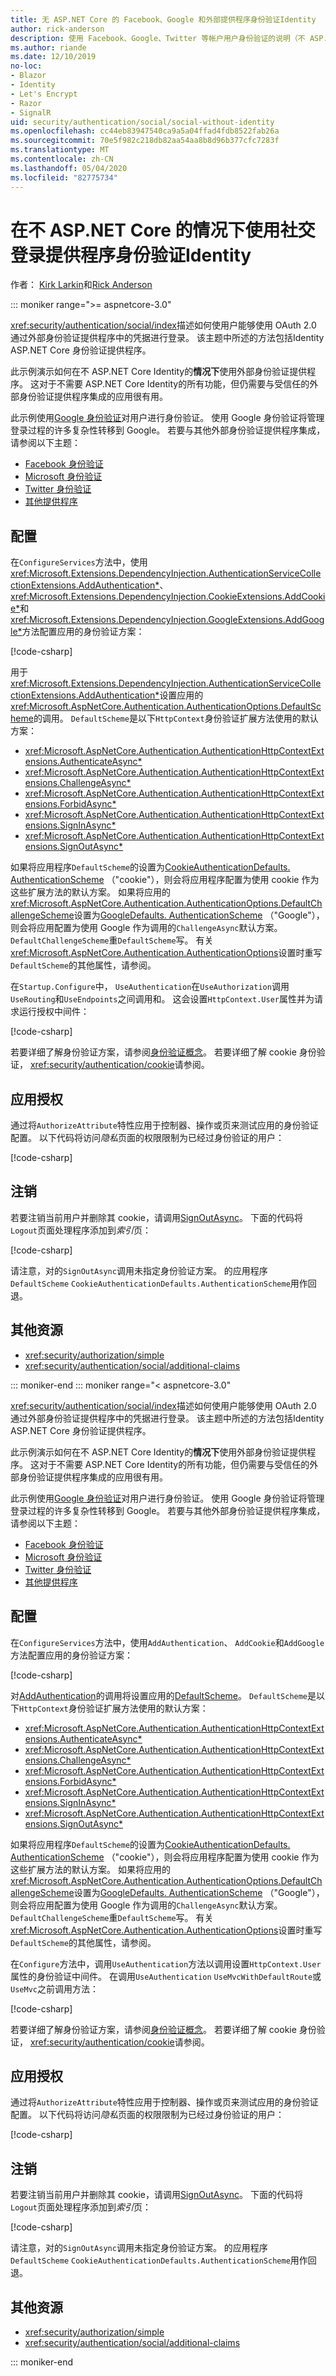 ```yaml
---
title: 无 ASP.NET Core 的 Facebook、Google 和外部提供程序身份验证Identity
author: rick-anderson
description: 使用 Facebook、Google、Twitter 等帐户用户身份验证的说明（不 ASP.NET Core Identity）。
ms.author: riande
ms.date: 12/10/2019
no-loc:
- Blazor
- Identity
- Let's Encrypt
- Razor
- SignalR
uid: security/authentication/social/social-without-identity
ms.openlocfilehash: cc44eb83947540ca9a5a04ffad4fdb8522fab26a
ms.sourcegitcommit: 70e5f982c218db82aa54aa8b8d96b377cfc7283f
ms.translationtype: MT
ms.contentlocale: zh-CN
ms.lasthandoff: 05/04/2020
ms.locfileid: "82775734"
---
```

# <a name="use-social-sign-in-provider-authentication-without-aspnet-core-identity"></a>在不 ASP.NET Core 的情况下使用社交登录提供程序身份验证Identity

作者： [Kirk Larkin](https://twitter.com/serpent5)和[Rick Anderson](https://twitter.com/RickAndMSFT)

::: moniker range=">= aspnetcore-3.0"

<xref:security/authentication/social/index>描述如何使用户能够使用 OAuth 2.0 通过外部身份验证提供程序中的凭据进行登录。 该主题中所述的方法包括Identity ASP.NET Core 身份验证提供程序。

此示例演示如何在不 ASP.NET Core Identity的**情况下**使用外部身份验证提供程序。 这对于不需要 ASP.NET Core Identity的所有功能，但仍需要与受信任的外部身份验证提供程序集成的应用很有用。

此示例使用[Google 身份验证](xref:security/authentication/google-logins)对用户进行身份验证。 使用 Google 身份验证将管理登录过程的许多复杂性转移到 Google。 若要与其他外部身份验证提供程序集成，请参阅以下主题：

* [Facebook 身份验证](xref:security/authentication/facebook-logins)
* [Microsoft 身份验证](xref:security/authentication/microsoft-logins)
* [Twitter 身份验证](xref:security/authentication/twitter-logins)
* [其他提供程序](xref:security/authentication/otherlogins)

## <a name="configuration"></a>配置

在`ConfigureServices`方法中，使用<xref:Microsoft.Extensions.DependencyInjection.AuthenticationServiceCollectionExtensions.AddAuthentication*>、 <xref:Microsoft.Extensions.DependencyInjection.CookieExtensions.AddCookie*>和<xref:Microsoft.Extensions.DependencyInjection.GoogleExtensions.AddGoogle*>方法配置应用的身份验证方案：

[!code-csharp[](social-without-identity/samples_snapshot/3.x/Startup.cs?name=snippet1)]

用于<xref:Microsoft.Extensions.DependencyInjection.AuthenticationServiceCollectionExtensions.AddAuthentication*>设置应用的<xref:Microsoft.AspNetCore.Authentication.AuthenticationOptions.DefaultScheme>的调用。 `DefaultScheme`是以下`HttpContext`身份验证扩展方法使用的默认方案：

* <xref:Microsoft.AspNetCore.Authentication.AuthenticationHttpContextExtensions.AuthenticateAsync*>
* <xref:Microsoft.AspNetCore.Authentication.AuthenticationHttpContextExtensions.ChallengeAsync*>
* <xref:Microsoft.AspNetCore.Authentication.AuthenticationHttpContextExtensions.ForbidAsync*>
* <xref:Microsoft.AspNetCore.Authentication.AuthenticationHttpContextExtensions.SignInAsync*>
* <xref:Microsoft.AspNetCore.Authentication.AuthenticationHttpContextExtensions.SignOutAsync*>

如果将应用程序`DefaultScheme`的设置为[CookieAuthenticationDefaults. AuthenticationScheme](xref:Microsoft.AspNetCore.Authentication.Cookies.CookieAuthenticationDefaults.AuthenticationScheme) （"cookie"），则会将应用程序配置为使用 cookie 作为这些扩展方法的默认方案。 如果将应用的<xref:Microsoft.AspNetCore.Authentication.AuthenticationOptions.DefaultChallengeScheme>设置为[GoogleDefaults. AuthenticationScheme](xref:Microsoft.AspNetCore.Authentication.Google.GoogleDefaults.AuthenticationScheme) （"Google"），则会将应用配置为使用 Google 作为调用的`ChallengeAsync`默认方案。 `DefaultChallengeScheme`重`DefaultScheme`写。 有关<xref:Microsoft.AspNetCore.Authentication.AuthenticationOptions>设置时重写`DefaultScheme`的其他属性，请参阅。

在`Startup.Configure`中， `UseAuthentication`在`UseAuthorization`调用`UseRouting`和`UseEndpoints`之间调用和。 这会设置`HttpContext.User`属性并为请求运行授权中间件：

[!code-csharp[](social-without-identity/samples_snapshot/3.x/Startup.cs?name=snippet2&highlight=3-4)]

若要详细了解身份验证方案，请参阅[身份验证概念](xref:security/authentication/index#authentication-concepts)。 若要详细了解 cookie 身份验证， <xref:security/authentication/cookie>请参阅。

## <a name="apply-authorization"></a>应用授权

通过将`AuthorizeAttribute`特性应用于控制器、操作或页来测试应用的身份验证配置。 以下代码将访问*隐私*页面的权限限制为已经过身份验证的用户：

[!code-csharp[](social-without-identity/samples_snapshot/3.x/Pages/Privacy.cshtml.cs?name=snippet&highlight=1)]

## <a name="sign-out"></a>注销

若要注销当前用户并删除其 cookie，请调用[SignOutAsync](xref:Microsoft.AspNetCore.Authentication.AuthenticationHttpContextExtensions.SignOutAsync*)。 下面的代码将`Logout`页面处理程序添加到*索引*页：

[!code-csharp[](social-without-identity/samples_snapshot/3.x/Pages/Index.cshtml.cs?name=snippet&highlight=3-7)]

请注意，对的`SignOutAsync`调用未指定身份验证方案。 的应用程序`DefaultScheme` `CookieAuthenticationDefaults.AuthenticationScheme`用作回退。

## <a name="additional-resources"></a>其他资源

* <xref:security/authorization/simple>
* <xref:security/authentication/social/additional-claims>

::: moniker-end
::: moniker range="< aspnetcore-3.0"

<xref:security/authentication/social/index>描述如何使用户能够使用 OAuth 2.0 通过外部身份验证提供程序中的凭据进行登录。 该主题中所述的方法包括Identity ASP.NET Core 身份验证提供程序。

此示例演示如何在不 ASP.NET Core Identity的**情况下**使用外部身份验证提供程序。 这对于不需要 ASP.NET Core Identity的所有功能，但仍需要与受信任的外部身份验证提供程序集成的应用很有用。

此示例使用[Google 身份验证](xref:security/authentication/google-logins)对用户进行身份验证。 使用 Google 身份验证将管理登录过程的许多复杂性转移到 Google。 若要与其他外部身份验证提供程序集成，请参阅以下主题：

* [Facebook 身份验证](xref:security/authentication/facebook-logins)
* [Microsoft 身份验证](xref:security/authentication/microsoft-logins)
* [Twitter 身份验证](xref:security/authentication/twitter-logins)
* [其他提供程序](xref:security/authentication/otherlogins)

## <a name="configuration"></a>配置

在`ConfigureServices`方法中，使用`AddAuthentication`、 `AddCookie`和`AddGoogle`方法配置应用的身份验证方案：

[!code-csharp[](social-without-identity/samples_snapshot/2.x/Startup.cs?name=snippet1)]

对[AddAuthentication](/dotnet/api/microsoft.extensions.dependencyinjection.authenticationservicecollectionextensions.addauthentication#Microsoft_Extensions_DependencyInjection_AuthenticationServiceCollectionExtensions_AddAuthentication_Microsoft_Extensions_DependencyInjection_IServiceCollection_System_Action_Microsoft_AspNetCore_Authentication_AuthenticationOptions__)的调用将设置应用的[DefaultScheme](xref:Microsoft.AspNetCore.Authentication.AuthenticationOptions.DefaultScheme)。 `DefaultScheme`是以下`HttpContext`身份验证扩展方法使用的默认方案：

* <xref:Microsoft.AspNetCore.Authentication.AuthenticationHttpContextExtensions.AuthenticateAsync*>
* <xref:Microsoft.AspNetCore.Authentication.AuthenticationHttpContextExtensions.ChallengeAsync*>
* <xref:Microsoft.AspNetCore.Authentication.AuthenticationHttpContextExtensions.ForbidAsync*>
* <xref:Microsoft.AspNetCore.Authentication.AuthenticationHttpContextExtensions.SignInAsync*>
* <xref:Microsoft.AspNetCore.Authentication.AuthenticationHttpContextExtensions.SignOutAsync*>

如果将应用程序`DefaultScheme`的设置为[CookieAuthenticationDefaults. AuthenticationScheme](xref:Microsoft.AspNetCore.Authentication.Cookies.CookieAuthenticationDefaults.AuthenticationScheme) （"cookie"），则会将应用程序配置为使用 cookie 作为这些扩展方法的默认方案。 如果将应用的<xref:Microsoft.AspNetCore.Authentication.AuthenticationOptions.DefaultChallengeScheme>设置为[GoogleDefaults. AuthenticationScheme](xref:Microsoft.AspNetCore.Authentication.Google.GoogleDefaults.AuthenticationScheme) （"Google"），则会将应用配置为使用 Google 作为调用的`ChallengeAsync`默认方案。 `DefaultChallengeScheme`重`DefaultScheme`写。 有关<xref:Microsoft.AspNetCore.Authentication.AuthenticationOptions>设置时重写`DefaultScheme`的其他属性，请参阅。

在`Configure`方法中，调用`UseAuthentication`方法以调用设置`HttpContext.User`属性的身份验证中间件。 在调用`UseAuthentication` `UseMvcWithDefaultRoute`或`UseMvc`之前调用方法：

[!code-csharp[](social-without-identity/samples_snapshot/2.x/Startup.cs?name=snippet2)]

若要详细了解身份验证方案，请参阅[身份验证概念](xref:security/authentication/index#authentication-concepts)。 若要详细了解 cookie 身份验证， <xref:security/authentication/cookie>请参阅。

## <a name="apply-authorization"></a>应用授权

通过将`AuthorizeAttribute`特性应用于控制器、操作或页来测试应用的身份验证配置。 以下代码将访问*隐私*页面的权限限制为已经过身份验证的用户：

[!code-csharp[](social-without-identity/samples_snapshot/2.x/Pages/Privacy.cshtml.cs?name=snippet&highlight=1)]

## <a name="sign-out"></a>注销

若要注销当前用户并删除其 cookie，请调用[SignOutAsync](xref:Microsoft.AspNetCore.Authentication.AuthenticationHttpContextExtensions.SignOutAsync*)。 下面的代码将`Logout`页面处理程序添加到*索引*页：

[!code-csharp[](social-without-identity/samples_snapshot/2.x/Pages/Index.cshtml.cs?name=snippet&highlight=3-7)]

请注意，对的`SignOutAsync`调用未指定身份验证方案。 的应用程序`DefaultScheme` `CookieAuthenticationDefaults.AuthenticationScheme`用作回退。

## <a name="additional-resources"></a>其他资源

* <xref:security/authorization/simple>
* <xref:security/authentication/social/additional-claims>

::: moniker-end
